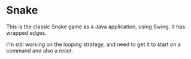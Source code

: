 Snake
=====
This is the classic Snake game as a Java application, using Swing. It has wrapped edges. 

I'm still working on the looping strategy, and need to get it to start on a command and also a reset.
